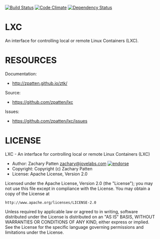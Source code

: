 [![Build Status](https://secure.travis-ci.org/zpatten/lxc.png)](http://travis-ci.org/zpatten/lxc)
[![Code Climate](https://codeclimate.com/github/zpatten/lxc.png)](https://codeclimate.com/github/zpatten/lxc)
[![Dependency Status](https://gemnasium.com/zpatten/lxc.png)](https://gemnasium.com/zpatten/lxc)

# LXC

An interface for controlling local or remote Linux Containers (LXC).

# RESOURCES

Documentation:

* http://zpatten.github.io/ztk/

Source:

* https://github.com/zpatten/lxc

Issues:

* https://github.com/zpatten/lxc/issues

# LICENSE

LXC - An interface for controlling local or remote Linux Containers (LXC)

* Author: Zachary Patten <zachary@jovelabs.com> [![endorse](http://api.coderwall.com/zpatten/endorsecount.png)](http://coderwall.com/zpatten)
* Copyright: Copyright (c) Zachary Patten
* License: Apache License, Version 2.0

Licensed under the Apache License, Version 2.0 (the "License");
you may not use this file except in compliance with the License.
You may obtain a copy of the License at

    http://www.apache.org/licenses/LICENSE-2.0

Unless required by applicable law or agreed to in writing, software
distributed under the License is distributed on an "AS IS" BASIS,
WITHOUT WARRANTIES OR CONDITIONS OF ANY KIND, either express or implied.
See the License for the specific language governing permissions and
limitations under the License.
